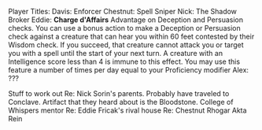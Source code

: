 Player Titles:
	Davis: Enforcer
	Chestnut: Spell Sniper
	Nick: The Shadow Broker
	Eddie: 	**Charge d'Affairs**
		Advantage on Deception and Persuasion checks. 
		You can use a bonus action to make a Deception or Persuasion check against a creature that can hear you within 60 feet contested by their Wisdom check. If you succeed, that creature cannot attack you or target you with a spell until the start of your next turn. A creature with an Intelligence score less than 4 is immune to this effect. You may use this feature a number of times per day equal to your Proficiency modifier
	Alex: ???

Stuff to work out
	Re: Nick
		Sorin's parents. Probably have traveled to Conclave. Artifact that they heard about is the Bloodstone.
		College of Whispers mentor
	Re: Eddie
		Fricak's rival house
	Re: Chestnut
		Rhogar
		Akta
		Rein

